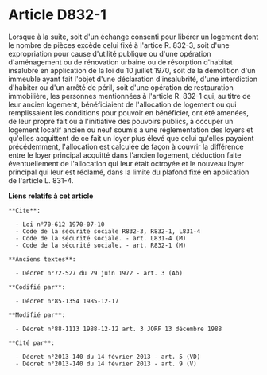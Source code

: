 # Article D832-1

Lorsque à la suite, soit d'un échange consenti pour libérer un logement dont le nombre de pièces excède celui fixé à l'artice
R. 832-3, soit d'une expropriation pour cause d'utilité publique ou d'une opération d'aménagement ou de rénovation urbaine ou
de résorption d'habitat insalubre en application de la loi du 10 juillet 1970, soit de la démolition d'un immeuble ayant fait
l'objet d'une déclaration d'insalubrité, d'une interdiction d'habiter ou d'un arrêté de péril, soit d'une opération de
restauration immobilière, les personnes mentionnées à l'article R. 832-1 qui, au titre de leur ancien logement, bénéficiaient
de l'allocation de logement ou qui remplissaient les conditions     pour pouvoir en bénéficier, ont été amenées, de leur
propre fait ou à l'initiative des pouvoirs publics, à occuper un logement locatif ancien ou neuf soumis à une réglementation
des loyers et qu'elles acquittent de ce fait un loyer plus élevé que celui qu'elles payaient précédemment, l'allocation est
calculée de façon à couvrir la différence entre le loyer principal acquitté dans l'ancien logement, déduction faite
éventuellement de l'allocation qui leur était octroyée et le nouveau loyer principal qui leur est réclamé, dans la limite du
plafond fixé en application de l'article L. 831-4.

**Liens relatifs à cet article**

	**Cite**:

	  - Loi n°70-612 1970-07-10
	  - Code de la sécurité sociale R832-3, R832-1, L831-4
	  - Code de la sécurité sociale. - art. L831-4 (M)
	  - Code de la sécurité sociale. - art. R832-1 (M)

	**Anciens textes**:

	  - Décret n°72-527 du 29 juin 1972 - art. 3 (Ab)

	**Codifié par**:

	  - Décret n°85-1354 1985-12-17

	**Modifié par**:

	  - Décret n°88-1113 1988-12-12 art. 3 JORF 13 décembre 1988

	**Cité par**:

	  - Décret n°2013-140 du 14 février 2013 - art. 5 (VD)
	  - Décret n°2013-140 du 14 février 2013 - art. 9 (V)
